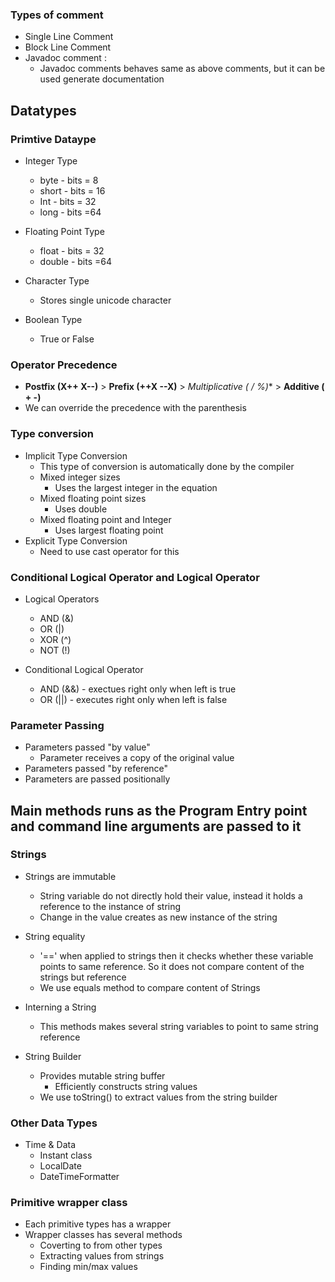 ### Types of comment
- Single Line Comment
- Block Line Comment
- Javadoc comment :
    - Javadoc comments behaves same as above comments, but it can be used generate documentation



## Datatypes 
### Primtive Dataype
- Integer  Type
    - byte - bits = 8
    - short - bits = 16
    - Int - bits = 32
    - long - bits =64

- Floating Point Type
    - float - bits = 32
    - double - bits =64

- Character Type
    - Stores single unicode character

- Boolean Type
    - True or False

### Operator Precedence
- **Postfix (X++ X--)** > **Prefix (++X --X)** > **Multiplicative (* / %)** > **Additive ( +  -)**
- We can override the precedence with the parenthesis

### Type conversion
- Implicit Type Conversion
    - This type of conversion is automatically done by the compiler 
    - Mixed integer sizes
        - Uses the largest integer in the equation
    - Mixed floating point sizes
        - Uses double
    - Mixed floating point and Integer
        - Uses largest floating point
- Explicit Type Conversion
    - Need to use cast operator for this 


### Conditional Logical Operator and Logical Operator 
- Logical Operators
    - AND (&)
    - OR (|)
    - XOR (^)
    - NOT (!)

- Conditional Logical Operator 
    - AND (&&) - exectues right only when left is true
    - OR (||) - executes right only when left is false
    


### Parameter Passing

- Parameters passed "by value"
    - Parameter receives a copy of the original value
- Parameters passed "by reference"
- Parameters are passed positionally

## Main methods runs as the Program Entry point and command line arguments are passed to it


### Strings
- Strings are immutable
    - String variable do not directly hold their value, instead it holds a reference to the instance of string
    - Change in the value creates as new instance of the string

- String equality
    - '==' when applied to strings then it checks whether these variable points to same reference. So it does not compare content of the strings but reference
    - We use equals method to compare content of Strings

- Interning a String
    - This methods makes several string variables to point to same string reference

- String Builder
    - Provides mutable string buffer
        - Efficiently constructs string values
    - We use toString() to extract values from the string builder

### Other Data Types
- Time & Data
    - Instant class
    - LocalDate
    - DateTimeFormatter

### Primitive wrapper class
- Each primitive types has a wrapper
- Wrapper classes has several methods
    - Coverting to from other types
    - Extracting values from strings
    - Finding min/max values
    